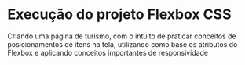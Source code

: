 <h1>Execução do projeto Flexbox CSS</h1>
<p>Criando uma página de turismo, com o intuito de praticar conceitos de posicionamentos de itens na tela, utilizando como base os atributos do Flexbox e aplicando conceitos importantes de responsividade</p>

